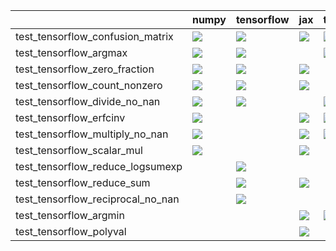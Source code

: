 |                                   | numpy                                                                                                                                                                  | tensorflow                                                                                                                                                             | jax                                                                                                                                                                    | torch                                                                                                                                                                  |
|:----------------------------------|:-----------------------------------------------------------------------------------------------------------------------------------------------------------------------|:-----------------------------------------------------------------------------------------------------------------------------------------------------------------------|:-----------------------------------------------------------------------------------------------------------------------------------------------------------------------|:-----------------------------------------------------------------------------------------------------------------------------------------------------------------------|
| test_tensorflow_confusion_matrix  | <a href="https://github.com/unifyai/ivy/actions/runs/3594922544" rel="noopener noreferrer" target="_blank"><img src=https://img.shields.io/badge/-success-success></a> | <a href="https://github.com/unifyai/ivy/actions/runs/3594922544" rel="noopener noreferrer" target="_blank"><img src=https://img.shields.io/badge/-success-success></a> | <a href="https://github.com/unifyai/ivy/actions/runs/3594922544" rel="noopener noreferrer" target="_blank"><img src=https://img.shields.io/badge/-success-success></a> | <a href="https://github.com/unifyai/ivy/actions/runs/3594922544" rel="noopener noreferrer" target="_blank"><img src=https://img.shields.io/badge/-failure-red></a>     |
| test_tensorflow_argmax            | <a href="https://github.com/unifyai/ivy/actions/runs/3594640890" rel="noopener noreferrer" target="_blank"><img src=https://img.shields.io/badge/-success-success></a> | <a href="https://github.com/unifyai/ivy/actions/runs/3594640890" rel="noopener noreferrer" target="_blank"><img src=https://img.shields.io/badge/-success-success></a> |                                                                                                                                                                        | <a href="https://github.com/unifyai/ivy/actions/runs/3594640890" rel="noopener noreferrer" target="_blank"><img src=https://img.shields.io/badge/-success-success></a> |
| test_tensorflow_zero_fraction     | <a href="https://github.com/unifyai/ivy/actions/runs/3594669513" rel="noopener noreferrer" target="_blank"><img src=https://img.shields.io/badge/-failure-red></a>     | <a href="https://github.com/unifyai/ivy/actions/runs/3594695463" rel="noopener noreferrer" target="_blank"><img src=https://img.shields.io/badge/-failure-red></a>     | <a href="https://github.com/unifyai/ivy/actions/runs/3594695463" rel="noopener noreferrer" target="_blank"><img src=https://img.shields.io/badge/-success-success></a> |                                                                                                                                                                        |
| test_tensorflow_count_nonzero     | <a href="https://github.com/unifyai/ivy/actions/runs/3602947825" rel="noopener noreferrer" target="_blank"><img src=https://img.shields.io/badge/-failure-red></a>     | <a href="https://github.com/unifyai/ivy/actions/runs/3594695463" rel="noopener noreferrer" target="_blank"><img src=https://img.shields.io/badge/-failure-red></a>     | <a href="https://github.com/unifyai/ivy/actions/runs/3602978354" rel="noopener noreferrer" target="_blank"><img src=https://img.shields.io/badge/-failure-red></a>     |                                                                                                                                                                        |
| test_tensorflow_divide_no_nan     | <a href="https://github.com/unifyai/ivy/actions/runs/3601745811" rel="noopener noreferrer" target="_blank"><img src=https://img.shields.io/badge/-success-success></a> | <a href="https://github.com/unifyai/ivy/actions/runs/3601745811" rel="noopener noreferrer" target="_blank"><img src=https://img.shields.io/badge/-success-success></a> |                                                                                                                                                                        | <a href="https://github.com/unifyai/ivy/actions/runs/3601745811" rel="noopener noreferrer" target="_blank"><img src=https://img.shields.io/badge/-success-success></a> |
| test_tensorflow_erfcinv           | <a href="https://github.com/unifyai/ivy/actions/runs/3602396621" rel="noopener noreferrer" target="_blank"><img src=https://img.shields.io/badge/-failure-red></a>     |                                                                                                                                                                        | <a href="https://github.com/unifyai/ivy/actions/runs/3602396621" rel="noopener noreferrer" target="_blank"><img src=https://img.shields.io/badge/-failure-red></a>     | <a href="https://github.com/unifyai/ivy/actions/runs/3602396621" rel="noopener noreferrer" target="_blank"><img src=https://img.shields.io/badge/-failure-red></a>     |
| test_tensorflow_multiply_no_nan   | <a href="https://github.com/unifyai/ivy/actions/runs/3601745811" rel="noopener noreferrer" target="_blank"><img src=https://img.shields.io/badge/-success-success></a> |                                                                                                                                                                        | <a href="https://github.com/unifyai/ivy/actions/runs/3601745811" rel="noopener noreferrer" target="_blank"><img src=https://img.shields.io/badge/-success-success></a> | <a href="https://github.com/unifyai/ivy/actions/runs/3601745811" rel="noopener noreferrer" target="_blank"><img src=https://img.shields.io/badge/-success-success></a> |
| test_tensorflow_scalar_mul        | <a href="https://github.com/unifyai/ivy/actions/runs/3602947825" rel="noopener noreferrer" target="_blank"><img src=https://img.shields.io/badge/-failure-red></a>     |                                                                                                                                                                        | <a href="https://github.com/unifyai/ivy/actions/runs/3602947825" rel="noopener noreferrer" target="_blank"><img src=https://img.shields.io/badge/-failure-red></a>     |                                                                                                                                                                        |
| test_tensorflow_reduce_logsumexp  |                                                                                                                                                                        | <a href="https://github.com/unifyai/ivy/actions/runs/3607646325" rel="noopener noreferrer" target="_blank"><img src=https://img.shields.io/badge/-success-success></a> |                                                                                                                                                                        |                                                                                                                                                                        |
| test_tensorflow_reduce_sum        |                                                                                                                                                                        | <a href="https://github.com/unifyai/ivy/actions/runs/3594695463" rel="noopener noreferrer" target="_blank"><img src=https://img.shields.io/badge/-success-success></a> | <a href="https://github.com/unifyai/ivy/actions/runs/3594695463" rel="noopener noreferrer" target="_blank"><img src=https://img.shields.io/badge/-success-success></a> |                                                                                                                                                                        |
| test_tensorflow_reciprocal_no_nan |                                                                                                                                                                        | <a href="https://github.com/unifyai/ivy/actions/runs/3601745811" rel="noopener noreferrer" target="_blank"><img src=https://img.shields.io/badge/-success-success></a> |                                                                                                                                                                        |                                                                                                                                                                        |
| test_tensorflow_argmin            |                                                                                                                                                                        |                                                                                                                                                                        | <a href="https://github.com/unifyai/ivy/actions/runs/3594640890" rel="noopener noreferrer" target="_blank"><img src=https://img.shields.io/badge/-success-success></a> | <a href="https://github.com/unifyai/ivy/actions/runs/3594640890" rel="noopener noreferrer" target="_blank"><img src=https://img.shields.io/badge/-success-success></a> |
| test_tensorflow_polyval           |                                                                                                                                                                        |                                                                                                                                                                        | <a href="https://github.com/unifyai/ivy/actions/runs/3602947825" rel="noopener noreferrer" target="_blank"><img src=https://img.shields.io/badge/-success-success></a> |                                                                                                                                                                        |